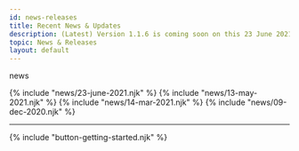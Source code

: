 ```yaml
---
id: news-releases
title: Recent News & Updates
description: (Latest) Version 1.1.6 is coming soon on this 23 June 2021.
topic: News & Releases
layout: default
---
```


<y class="-mt-4 (xs)text-4xl (lg)text-6xl font-black gap-tighter">
  news
</y>

<!-- TODO:  -->

{% include "news/23-june-2021.njk" %}
{% include "news/13-may-2021.njk" %}
{% include "news/14-mar-2021.njk" %}
{% include "news/09-dec-2020.njk" %}

---

{% include "button-getting-started.njk" %}
